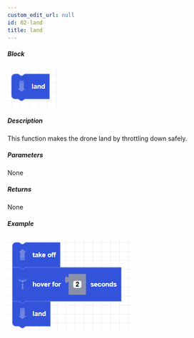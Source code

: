 ```yaml
---
custom_edit_url: null
id: 02-land
title: land
---
```


##### Block

![land image](land.png)

##### Description

This function makes the drone land by throttling down safely.

##### Parameters

None

##### Returns

None

##### Example

![land example](land_example.png)
